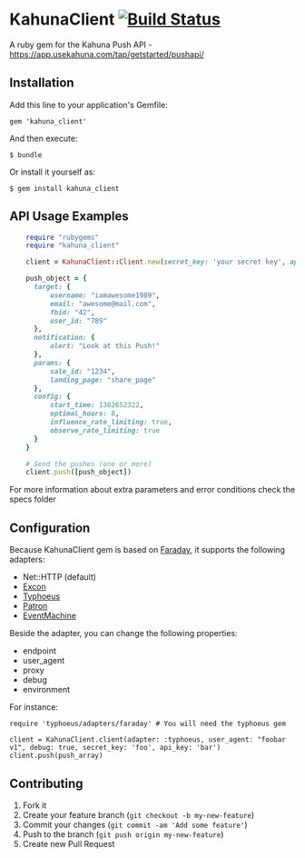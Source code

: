 # KahunaClient [![Build Status](https://travis-ci.org/edgar/KahunaClient.png?branch=master)](https://travis-ci.org/edgar/KahunaClient)
A ruby gem for the Kahuna Push API - https://app.usekahuna.com/tap/getstarted/pushapi/

## Installation

Add this line to your application's Gemfile:

    gem 'kahuna_client'

And then execute:

    $ bundle

Or install it yourself as:

    $ gem install kahuna_client


## API Usage Examples

```ruby
    require "rubygems"
    require "kahuna_client"

    client = KahunaClient::Client.new(secret_key: 'your secret key', api_key: 'your api key')

    push_object = {
      target: {
          username: "iamawesome1989",
          email: "awesome@mail.com",
          fbid: "42",
          user_id: "789"
      },
      notification: {
          alert: "Look at this Push!"
      },
      params: {
          sale_id: "1234",
          landing_page: "share_page"
      },
      config: {
          start_time: 1382652322,
          optimal_hours: 8,
          influence_rate_limiting: true,
          observe_rate_limiting: true
      }
    }

    # Send the pushes (one or more)
    client.push([push_object])
```

For more information about extra parameters and error conditions check the specs folder

## Configuration

Because KahunaClient gem is based on [Faraday](https://github.com/lostisland/faraday), it supports the following adapters:

* Net::HTTP (default)
* [Excon](https://github.com/geemus/excon)
* [Typhoeus](https://github.com/typhoeus/typhoeus)
* [Patron](http://toland.github.com/patron/)
* [EventMachine](https://github.com/igrigorik/em-http-request)

Beside the adapter, you can change the following properties:

* endpoint
* user_agent
* proxy
* debug
* environment

For instance:

    require 'typhoeus/adapters/faraday' # You will need the typhoeus gem

    client = KahunaClient.client(adapter: :typhoeus, user_agent: "foobar v1", debug: true, secret_key: 'foo', api_key: 'bar')
    client.push(push_array)


## Contributing

1. Fork it
2. Create your feature branch (`git checkout -b my-new-feature`)
3. Commit your changes (`git commit -am 'Add some feature'`)
4. Push to the branch (`git push origin my-new-feature`)
5. Create new Pull Request
